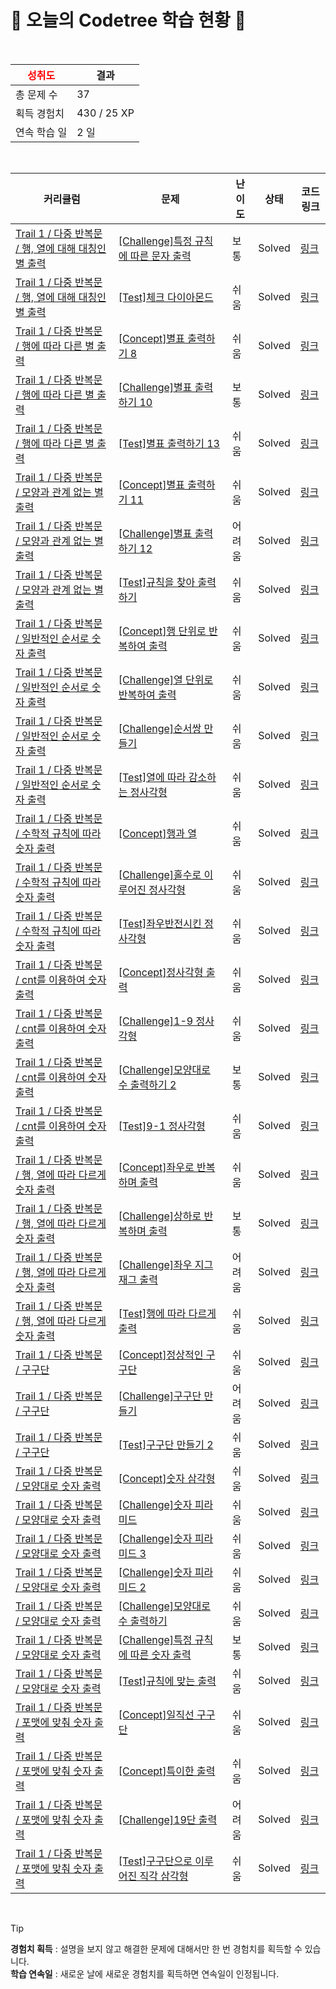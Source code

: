 # 🌲 오늘의 Codetree 학습 현황 🌲

<br />

| <span style="color:red;display:block;text-align:center;"> **성취도**</span> | 결과 |
|---|---|
| 총 문제 수 | 37 |
| 획득 경험치 | 430 / 25 XP |
| 연속 학습 일 | 2 일 |

<br />

|커리큘럼|문제|난이도|상태|코드 링크|
|---|---|---|---|---|
|[Trail 1 / 다중 반복문 / 행, 열에 대해 대칭인 별 출력](https://https://en.codetree.ai/trail-info/novice-low/)|[[Challenge]특정 규칙에 따른 문자 출력](https://https://en.codetree.ai/trails/complete/curated-cards/challenge-character-output-according-to-rule/)|보통|Solved|[링크](https://github.com/ChoiAYoung0/codetree-TILs/blob/main/250113/%ED%8A%B9%EC%A0%95%20%EA%B7%9C%EC%B9%99%EC%97%90%20%EB%94%B0%EB%A5%B8%20%EB%AC%B8%EC%9E%90%20%EC%B6%9C%EB%A0%A5/character-output-according-to-rule.c)|
|[Trail 1 / 다중 반복문 / 행, 열에 대해 대칭인 별 출력](https://https://en.codetree.ai/trail-info/novice-low/)|[[Test]체크 다이아몬드](https://https://en.codetree.ai/trails/complete/curated-cards/test-check-diamond/)|쉬움|Solved|[링크](https://github.com/ChoiAYoung0/codetree-TILs/blob/main/250113/%EC%B2%B4%ED%81%AC%20%EB%8B%A4%EC%9D%B4%EC%95%84%EB%AA%AC%EB%93%9C/check-diamond.c)|
|[Trail 1 / 다중 반복문 / 행에 따라 다른 별 출력](https://https://en.codetree.ai/trail-info/novice-low/)|[[Concept]별표 출력하기 8](https://https://en.codetree.ai/trails/complete/curated-cards/intro-print-star-8/)|쉬움|Solved|[링크](https://github.com/ChoiAYoung0/codetree-TILs/blob/main/250113/%EB%B3%84%ED%91%9C%20%EC%B6%9C%EB%A0%A5%ED%95%98%EA%B8%B0%208/print-star-8.c)|
|[Trail 1 / 다중 반복문 / 행에 따라 다른 별 출력](https://https://en.codetree.ai/trail-info/novice-low/)|[[Challenge]별표 출력하기 10](https://https://en.codetree.ai/trails/complete/curated-cards/challenge-print-star-10/)|보통|Solved|[링크](https://github.com/ChoiAYoung0/codetree-TILs/blob/main/250113/%EB%B3%84%ED%91%9C%20%EC%B6%9C%EB%A0%A5%ED%95%98%EA%B8%B0%2010/print-star-10.c)|
|[Trail 1 / 다중 반복문 / 행에 따라 다른 별 출력](https://https://en.codetree.ai/trail-info/novice-low/)|[[Test]별표 출력하기 13](https://https://en.codetree.ai/trails/complete/curated-cards/test-print-start-13/)|쉬움|Solved|[링크](https://github.com/ChoiAYoung0/codetree-TILs/blob/main/250113/%EB%B3%84%ED%91%9C%20%EC%B6%9C%EB%A0%A5%ED%95%98%EA%B8%B0%2013/print-start-13.c)|
|[Trail 1 / 다중 반복문 / 모양과 관계 없는 별 출력](https://https://en.codetree.ai/trail-info/novice-low/)|[[Concept]별표 출력하기 11](https://https://en.codetree.ai/trails/complete/curated-cards/intro-print-star-11/)|쉬움|Solved|[링크](https://github.com/ChoiAYoung0/codetree-TILs/blob/main/250113/%EB%B3%84%ED%91%9C%20%EC%B6%9C%EB%A0%A5%ED%95%98%EA%B8%B0%2011/print-star-11.c)|
|[Trail 1 / 다중 반복문 / 모양과 관계 없는 별 출력](https://https://en.codetree.ai/trail-info/novice-low/)|[[Challenge]별표 출력하기 12](https://https://en.codetree.ai/trails/complete/curated-cards/challenge-print-star-12/)|어려움|Solved|[링크](https://github.com/ChoiAYoung0/codetree-TILs/blob/main/250113/%EB%B3%84%ED%91%9C%20%EC%B6%9C%EB%A0%A5%ED%95%98%EA%B8%B0%2012/print-star-12.c)|
|[Trail 1 / 다중 반복문 / 모양과 관계 없는 별 출력](https://https://en.codetree.ai/trail-info/novice-low/)|[[Test]규칙을 찾아 출력하기](https://https://en.codetree.ai/trails/complete/curated-cards/test-find-a-rule-and-print/)|쉬움|Solved|[링크](https://github.com/ChoiAYoung0/codetree-TILs/blob/main/250113/%EA%B7%9C%EC%B9%99%EC%9D%84%20%EC%B0%BE%EC%95%84%20%EC%B6%9C%EB%A0%A5%ED%95%98%EA%B8%B0/find-a-rule-and-print.c)|
|[Trail 1 / 다중 반복문 / 일반적인 순서로 숫자 출력](https://https://en.codetree.ai/trail-info/novice-low/)|[[Concept]행 단위로 반복하여 출력](https://https://en.codetree.ai/trails/complete/curated-cards/intro-print-in-row/)|쉬움|Solved|[링크](https://github.com/ChoiAYoung0/codetree-TILs/blob/main/250113/%ED%96%89%20%EB%8B%A8%EC%9C%84%EB%A1%9C%20%EB%B0%98%EB%B3%B5%ED%95%98%EC%97%AC%20%EC%B6%9C%EB%A0%A5/print-in-row.c)|
|[Trail 1 / 다중 반복문 / 일반적인 순서로 숫자 출력](https://https://en.codetree.ai/trail-info/novice-low/)|[[Challenge]열 단위로 반복하여 출력](https://https://en.codetree.ai/trails/complete/curated-cards/challenge-print-in-column/)|쉬움|Solved|[링크](https://github.com/ChoiAYoung0/codetree-TILs/blob/main/250113/%EC%97%B4%20%EB%8B%A8%EC%9C%84%EB%A1%9C%20%EB%B0%98%EB%B3%B5%ED%95%98%EC%97%AC%20%EC%B6%9C%EB%A0%A5/print-in-column.c)|
|[Trail 1 / 다중 반복문 / 일반적인 순서로 숫자 출력](https://https://en.codetree.ai/trail-info/novice-low/)|[[Challenge]순서쌍 만들기](https://https://en.codetree.ai/trails/complete/curated-cards/challenge-making-order-pair/)|쉬움|Solved|[링크](https://github.com/ChoiAYoung0/codetree-TILs/blob/main/250113/%EC%88%9C%EC%84%9C%EC%8C%8D%20%EB%A7%8C%EB%93%A4%EA%B8%B0/making-order-pair.c)|
|[Trail 1 / 다중 반복문 / 일반적인 순서로 숫자 출력](https://https://en.codetree.ai/trail-info/novice-low/)|[[Test]열에 따라 감소하는 정사각형](https://https://en.codetree.ai/trails/complete/curated-cards/test-a-square-that-decreases-with-heat/)|쉬움|Solved|[링크](https://github.com/ChoiAYoung0/codetree-TILs/blob/main/250113/%EC%97%B4%EC%97%90%20%EB%94%B0%EB%9D%BC%20%EA%B0%90%EC%86%8C%ED%95%98%EB%8A%94%20%EC%A0%95%EC%82%AC%EA%B0%81%ED%98%95/a-square-that-decreases-with-heat.c)|
|[Trail 1 / 다중 반복문 / 수학적 규칙에 따라 숫자 출력](https://https://en.codetree.ai/trail-info/novice-low/)|[[Concept]행과 열](https://https://en.codetree.ai/trails/complete/curated-cards/intro-row-column/)|쉬움|Solved|[링크](https://github.com/ChoiAYoung0/codetree-TILs/blob/main/250113/%ED%96%89%EA%B3%BC%20%EC%97%B4/row-column.c)|
|[Trail 1 / 다중 반복문 / 수학적 규칙에 따라 숫자 출력](https://https://en.codetree.ai/trail-info/novice-low/)|[[Challenge]홀수로 이루어진 정사각형](https://https://en.codetree.ai/trails/complete/curated-cards/challenge-square-with-odd-numbers/)|쉬움|Solved|[링크](https://github.com/ChoiAYoung0/codetree-TILs/blob/main/250113/%ED%99%80%EC%88%98%EB%A1%9C%20%EC%9D%B4%EB%A3%A8%EC%96%B4%EC%A7%84%20%EC%A0%95%EC%82%AC%EA%B0%81%ED%98%95/square-with-odd-numbers.c)|
|[Trail 1 / 다중 반복문 / 수학적 규칙에 따라 숫자 출력](https://https://en.codetree.ai/trail-info/novice-low/)|[[Test]좌우반전시킨 정사각형](https://https://en.codetree.ai/trails/complete/curated-cards/test-left-right-inverted-square/)|쉬움|Solved|[링크](https://github.com/ChoiAYoung0/codetree-TILs/blob/main/250113/%EC%A2%8C%EC%9A%B0%EB%B0%98%EC%A0%84%EC%8B%9C%ED%82%A8%20%EC%A0%95%EC%82%AC%EA%B0%81%ED%98%95/left-right-inverted-square.c)|
|[Trail 1 / 다중 반복문 / cnt를 이용하여 숫자 출력](https://https://en.codetree.ai/trail-info/novice-low/)|[[Concept]정사각형 출력](https://https://en.codetree.ai/trails/complete/curated-cards/intro-print-square/)|쉬움|Solved|[링크](https://github.com/ChoiAYoung0/codetree-TILs/blob/main/250113/%EC%A0%95%EC%82%AC%EA%B0%81%ED%98%95%20%EC%B6%9C%EB%A0%A5/print-square.c)|
|[Trail 1 / 다중 반복문 / cnt를 이용하여 숫자 출력](https://https://en.codetree.ai/trail-info/novice-low/)|[[Challenge]1-9 정사각형](https://https://en.codetree.ai/trails/complete/curated-cards/challenge-1-9-square/)|쉬움|Solved|[링크](https://github.com/ChoiAYoung0/codetree-TILs/blob/main/250113/1-9%20%EC%A0%95%EC%82%AC%EA%B0%81%ED%98%95/1-9-square.c)|
|[Trail 1 / 다중 반복문 / cnt를 이용하여 숫자 출력](https://https://en.codetree.ai/trail-info/novice-low/)|[[Challenge]모양대로 수 출력하기 2](https://https://en.codetree.ai/trails/complete/curated-cards/challenge-print-out-numbers-in-specific-shape-2/)|보통|Solved|[링크](https://github.com/ChoiAYoung0/codetree-TILs/blob/main/250113/%EB%AA%A8%EC%96%91%EB%8C%80%EB%A1%9C%20%EC%88%98%20%EC%B6%9C%EB%A0%A5%ED%95%98%EA%B8%B0%202/print-out-numbers-in-specific-shape-2.c)|
|[Trail 1 / 다중 반복문 / cnt를 이용하여 숫자 출력](https://https://en.codetree.ai/trail-info/novice-low/)|[[Test]9-1 정사각형](https://https://en.codetree.ai/trails/complete/curated-cards/test-9-1-square/)|쉬움|Solved|[링크](https://github.com/ChoiAYoung0/codetree-TILs/blob/main/250113/9-1%20%EC%A0%95%EC%82%AC%EA%B0%81%ED%98%95/9-1-square.c)|
|[Trail 1 / 다중 반복문 / 행, 열에 따라 다르게 숫자 출력](https://https://en.codetree.ai/trail-info/novice-low/)|[[Concept]좌우로 반복하며 출력](https://https://en.codetree.ai/trails/complete/curated-cards/intro-print-in-left-right-reverse/)|쉬움|Solved|[링크](https://github.com/ChoiAYoung0/codetree-TILs/blob/main/250113/%EC%A2%8C%EC%9A%B0%EB%A1%9C%20%EB%B0%98%EB%B3%B5%ED%95%98%EB%A9%B0%20%EC%B6%9C%EB%A0%A5/print-in-left-right-reverse.c)|
|[Trail 1 / 다중 반복문 / 행, 열에 따라 다르게 숫자 출력](https://https://en.codetree.ai/trail-info/novice-low/)|[[Challenge]상하로 반복하며 출력](https://https://en.codetree.ai/trails/complete/curated-cards/challenge-print-in-up-down-reverse/)|보통|Solved|[링크](https://github.com/ChoiAYoung0/codetree-TILs/blob/main/250113/%EC%83%81%ED%95%98%EB%A1%9C%20%EB%B0%98%EB%B3%B5%ED%95%98%EB%A9%B0%20%EC%B6%9C%EB%A0%A5/print-in-up-down-reverse.c)|
|[Trail 1 / 다중 반복문 / 행, 열에 따라 다르게 숫자 출력](https://https://en.codetree.ai/trail-info/novice-low/)|[[Challenge]좌우 지그재그 출력](https://https://en.codetree.ai/trails/complete/curated-cards/challenge-print-lr-zigzag/)|어려움|Solved|[링크](https://github.com/ChoiAYoung0/codetree-TILs/blob/main/250113/%EC%A2%8C%EC%9A%B0%20%EC%A7%80%EA%B7%B8%EC%9E%AC%EA%B7%B8%20%EC%B6%9C%EB%A0%A5/print-lr-zigzag.c)|
|[Trail 1 / 다중 반복문 / 행, 열에 따라 다르게 숫자 출력](https://https://en.codetree.ai/trail-info/novice-low/)|[[Test]행에 따라 다르게 출력](https://https://en.codetree.ai/trails/complete/curated-cards/test-output-defferently-each-row/)|쉬움|Solved|[링크](https://github.com/ChoiAYoung0/codetree-TILs/blob/main/250113/%ED%96%89%EC%97%90%20%EB%94%B0%EB%9D%BC%20%EB%8B%A4%EB%A5%B4%EA%B2%8C%20%EC%B6%9C%EB%A0%A5/output-defferently-each-row.c)|
|[Trail 1 / 다중 반복문 / 구구단](https://https://en.codetree.ai/trail-info/novice-low/)|[[Concept]정상적인 구구단](https://https://en.codetree.ai/trails/complete/curated-cards/intro-normal-multiple/)|쉬움|Solved|[링크](https://github.com/ChoiAYoung0/codetree-TILs/blob/main/250113/%EC%A0%95%EC%83%81%EC%A0%81%EC%9D%B8%20%EA%B5%AC%EA%B5%AC%EB%8B%A8/normal-multiple.c)|
|[Trail 1 / 다중 반복문 / 구구단](https://https://en.codetree.ai/trail-info/novice-low/)|[[Challenge]구구단 만들기](https://https://en.codetree.ai/trails/complete/curated-cards/challenge-print-multiplication-table/)|어려움|Solved|[링크](https://github.com/ChoiAYoung0/codetree-TILs/blob/main/250113/%EA%B5%AC%EA%B5%AC%EB%8B%A8%20%EB%A7%8C%EB%93%A4%EA%B8%B0/print-multiplication-table.c)|
|[Trail 1 / 다중 반복문 / 구구단](https://https://en.codetree.ai/trail-info/novice-low/)|[[Test]구구단 만들기 2](https://https://en.codetree.ai/trails/complete/curated-cards/test-print-multiplication-table-2/)|쉬움|Solved|[링크](https://github.com/ChoiAYoung0/codetree-TILs/blob/main/250113/%EA%B5%AC%EA%B5%AC%EB%8B%A8%20%EB%A7%8C%EB%93%A4%EA%B8%B0%202/print-multiplication-table-2.c)|
|[Trail 1 / 다중 반복문 / 모양대로 숫자 출력](https://https://en.codetree.ai/trail-info/novice-low/)|[[Concept]숫자 삼각형](https://https://en.codetree.ai/trails/complete/curated-cards/intro-number-triangle/)|쉬움|Solved|[링크](https://github.com/ChoiAYoung0/codetree-TILs/blob/main/250113/%EC%88%AB%EC%9E%90%20%EC%82%BC%EA%B0%81%ED%98%95/number-triangle.c)|
|[Trail 1 / 다중 반복문 / 모양대로 숫자 출력](https://https://en.codetree.ai/trail-info/novice-low/)|[[Challenge]숫자 피라미드](https://https://en.codetree.ai/trails/complete/curated-cards/challenge-number-pyramid/)|쉬움|Solved|[링크](https://github.com/ChoiAYoung0/codetree-TILs/blob/main/250113/%EC%88%AB%EC%9E%90%20%ED%94%BC%EB%9D%BC%EB%AF%B8%EB%93%9C/number-pyramid.c)|
|[Trail 1 / 다중 반복문 / 모양대로 숫자 출력](https://https://en.codetree.ai/trail-info/novice-low/)|[[Challenge]숫자 피라미드 3](https://https://en.codetree.ai/trails/complete/curated-cards/challenge-number-pyramid-3/)|쉬움|Solved|[링크](https://github.com/ChoiAYoung0/codetree-TILs/blob/main/250113/%EC%88%AB%EC%9E%90%20%ED%94%BC%EB%9D%BC%EB%AF%B8%EB%93%9C%203/number-pyramid-3.c)|
|[Trail 1 / 다중 반복문 / 모양대로 숫자 출력](https://https://en.codetree.ai/trail-info/novice-low/)|[[Challenge]숫자 피라미드 2](https://https://en.codetree.ai/trails/complete/curated-cards/challenge-number-pyramid-2/)|쉬움|Solved|[링크](https://github.com/ChoiAYoung0/codetree-TILs/blob/main/250113/%EC%88%AB%EC%9E%90%20%ED%94%BC%EB%9D%BC%EB%AF%B8%EB%93%9C%202/number-pyramid-2.c)|
|[Trail 1 / 다중 반복문 / 모양대로 숫자 출력](https://https://en.codetree.ai/trail-info/novice-low/)|[[Challenge]모양대로 수 출력하기](https://https://en.codetree.ai/trails/complete/curated-cards/challenge-print-out-numbers-in-specific-shape/)|쉬움|Solved|[링크](https://github.com/ChoiAYoung0/codetree-TILs/blob/main/250113/%EB%AA%A8%EC%96%91%EB%8C%80%EB%A1%9C%20%EC%88%98%20%EC%B6%9C%EB%A0%A5%ED%95%98%EA%B8%B0/print-out-numbers-in-specific-shape.c)|
|[Trail 1 / 다중 반복문 / 모양대로 숫자 출력](https://https://en.codetree.ai/trail-info/novice-low/)|[[Challenge]특정 규칙에 따른 숫자 출력](https://https://en.codetree.ai/trails/complete/curated-cards/challenge-output-numbers-according-to-specific-rule/)|보통|Solved|[링크](https://github.com/ChoiAYoung0/codetree-TILs/blob/main/250113/%ED%8A%B9%EC%A0%95%20%EA%B7%9C%EC%B9%99%EC%97%90%20%EB%94%B0%EB%A5%B8%20%EC%88%AB%EC%9E%90%20%EC%B6%9C%EB%A0%A5/output-numbers-according-to-specific-rule.c)|
|[Trail 1 / 다중 반복문 / 모양대로 숫자 출력](https://https://en.codetree.ai/trail-info/novice-low/)|[[Test]규칙에 맞는 출력](https://https://en.codetree.ai/trails/complete/curated-cards/test-output-that-matches-the-rule/)|쉬움|Solved|[링크](https://github.com/ChoiAYoung0/codetree-TILs/blob/main/250113/%EA%B7%9C%EC%B9%99%EC%97%90%20%EB%A7%9E%EB%8A%94%20%EC%B6%9C%EB%A0%A5/output-that-matches-the-rule.c)|
|[Trail 1 / 다중 반복문 / 포맷에 맞춰 숫자 출력](https://https://en.codetree.ai/trail-info/novice-low/)|[[Concept]일직선 구구단](https://https://en.codetree.ai/trails/complete/curated-cards/intro-one-line-multiple/)|쉬움|Solved|[링크](https://github.com/ChoiAYoung0/codetree-TILs/blob/main/250113/%EC%9D%BC%EC%A7%81%EC%84%A0%20%EA%B5%AC%EA%B5%AC%EB%8B%A8/one-line-multiple.c)|
|[Trail 1 / 다중 반복문 / 포맷에 맞춰 숫자 출력](https://https://en.codetree.ai/trail-info/novice-low/)|[[Concept]특이한 출력](https://https://en.codetree.ai/trails/complete/curated-cards/intro-special-print/)|쉬움|Solved|[링크](https://github.com/ChoiAYoung0/codetree-TILs/blob/main/250113/%ED%8A%B9%EC%9D%B4%ED%95%9C%20%EC%B6%9C%EB%A0%A5/special-print.c)|
|[Trail 1 / 다중 반복문 / 포맷에 맞춰 숫자 출력](https://https://en.codetree.ai/trail-info/novice-low/)|[[Challenge]19단 출력](https://https://en.codetree.ai/trails/complete/curated-cards/challenge-nineteen-times-table/)|어려움|Solved|[링크](https://github.com/ChoiAYoung0/codetree-TILs/blob/main/250113/19%EB%8B%A8%20%EC%B6%9C%EB%A0%A5/nineteen-times-table.c)|
|[Trail 1 / 다중 반복문 / 포맷에 맞춰 숫자 출력](https://https://en.codetree.ai/trail-info/novice-low/)|[[Test]구구단으로 이루어진 직각 삼각형](https://https://en.codetree.ai/trails/complete/curated-cards/test-a-right-triangle-made-up-of-multiplication-tables/)|쉬움|Solved|[링크](https://github.com/ChoiAYoung0/codetree-TILs/blob/main/250113/%EA%B5%AC%EA%B5%AC%EB%8B%A8%EC%9C%BC%EB%A1%9C%20%EC%9D%B4%EB%A3%A8%EC%96%B4%EC%A7%84%20%EC%A7%81%EA%B0%81%20%EC%82%BC%EA%B0%81%ED%98%95/a-right-triangle-made-up-of-multiplication-tables.c)|


<br />

> [!TIP]
> **경험치 획득** : 설명을 보지 않고 해결한 문제에 대해서만 한 번 경험치를 획득할 수 있습니다.  
> **학습 연속일** : 새로운 날에 새로운 경험치를 획득하면 연속일이 인정됩니다.

